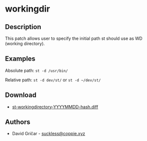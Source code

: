 workingdir
==========

Description
-----------
This patch allows user to specify the initial path st should use as WD
(working directory).

Examples
--------
Absolute path:
`st -d /usr/bin/`

Relative path:
`st -d dev/st/`
or
`st -d ~/dev/st/`

Download
--------
* [st-workingdirectory-YYYYMMDD-hash.diff](st-anysize-0.8.1.diff)

Authors
-------
* David Gričar - <suckless@coppie.xyz>

